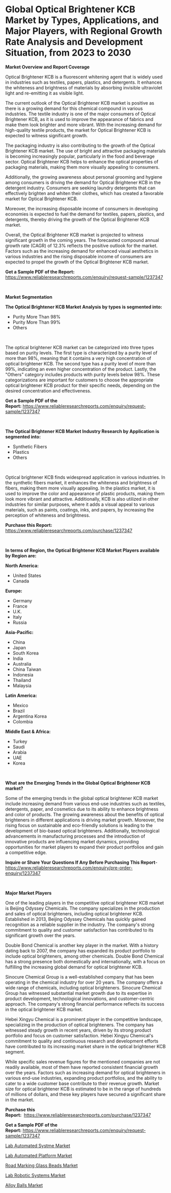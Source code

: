 <p><h1>Global Optical Brightener KCB Market by Types, Applications, and Major Players, with Regional Growth Rate Analysis and Development Situation, from 2023 to 2030</h1></p><p><strong>Market Overview and Report Coverage</strong></p>
<p><p>Optical Brightener KCB is a fluorescent whitening agent that is widely used in industries such as textiles, papers, plastics, and detergents. It enhances the whiteness and brightness of materials by absorbing invisible ultraviolet light and re-emitting it as visible light.</p><p>The current outlook of the Optical Brightener KCB market is positive as there is a growing demand for this chemical compound in various industries. The textile industry is one of the major consumers of Optical Brightener KCB, as it is used to improve the appearance of fabrics and make them look brighter and more vibrant. With the increasing demand for high-quality textile products, the market for Optical Brightener KCB is expected to witness significant growth.</p><p>The packaging industry is also contributing to the growth of the Optical Brightener KCB market. The use of bright and attractive packaging materials is becoming increasingly popular, particularly in the food and beverage sector. Optical Brightener KCB helps to enhance the optical properties of packaging materials, making them more visually appealing to consumers.</p><p>Additionally, the growing awareness about personal grooming and hygiene among consumers is driving the demand for Optical Brightener KCB in the detergent industry. Consumers are seeking laundry detergents that can effectively brighten and whiten their clothes, which has created a favorable market for Optical Brightener KCB.</p><p>Moreover, the increasing disposable income of consumers in developing economies is expected to fuel the demand for textiles, papers, plastics, and detergents, thereby driving the growth of the Optical Brightener KCB market.</p><p>Overall, the Optical Brightener KCB market is projected to witness significant growth in the coming years. The forecasted compound annual growth rate (CAGR) of 12.3% reflects the positive outlook for the market. Factors such as the increasing demand for enhanced visual aesthetics in various industries and the rising disposable income of consumers are expected to propel the growth of the Optical Brightener KCB market.</p></p>
<p><strong>Get a Sample PDF of the Report:</strong> <a href="https://www.reliableresearchreports.com/enquiry/request-sample/1237347">https://www.reliableresearchreports.com/enquiry/request-sample/1237347</a></p>
<p>&nbsp;</p>
<p><strong>Market Segmentation</strong></p>
<p><strong>The Optical Brightener KCB Market Analysis by types is segmented into:</strong></p>
<p><ul><li>Purity More Than 98%</li><li>Purity More Than 99%</li><li>Others</li></ul></p>
<p>&nbsp;</p>
<p><p>The optical brightener KCB market can be categorized into three types based on purity levels. The first type is characterized by a purity level of more than 98%, meaning that it contains a very high concentration of optical brightener KCB. The second type has a purity level of more than 99%, indicating an even higher concentration of the product. Lastly, the "Others" category includes products with purity levels below 98%. These categorizations are important for customers to choose the appropriate optical brightener KCB product for their specific needs, depending on the desired concentration and effectiveness.</p></p>
<p><strong>Get a Sample PDF of the Report:</strong>&nbsp;<a href="https://www.reliableresearchreports.com/enquiry/request-sample/1237347">https://www.reliableresearchreports.com/enquiry/request-sample/1237347</a></p>
<p>&nbsp;</p>
<p><strong>The Optical Brightener KCB Market Industry Research by Application is segmented into:</strong></p>
<p><ul><li>Synthetic Fibers</li><li>Plastics</li><li>Others</li></ul></p>
<p>&nbsp;</p>
<p><p>Optical brightener KCB finds widespread application in various industries. In the synthetic fibers market, it enhances the whiteness and brightness of fibers, making them more visually appealing. In the plastics market, it is used to improve the color and appearance of plastic products, making them look more vibrant and attractive. Additionally, KCB is also utilized in other industries for similar purposes, where it adds a visual appeal to various materials, such as paints, coatings, inks, and papers, by increasing the perception of whiteness and brightness.</p></p>
<p><strong>Purchase this Report:</strong>&nbsp; <a href="https://www.reliableresearchreports.com/purchase/1237347">https://www.reliableresearchreports.com/purchase/1237347</a></p>
<p>&nbsp;</p>
<p><strong>In terms of Region, the Optical Brightener KCB Market Players available by Region are:</strong></p>
<p>
    <p> <strong> North America: </strong>
        <ul>
            <li>United States</li>
            <li>Canada</li>
        </ul>
        </p> 
    <p> <strong> Europe: </strong>
        <ul>
            <li>Germany</li>
            <li>France</li>
            <li>U.K.</li>
            <li>Italy</li>
            <li>Russia</li>
        </ul>
        </p> 
    <p> <strong> Asia-Pacific: </strong>
        <ul>
            <li>China</li>
            <li>Japan</li>
            <li>South Korea</li>
            <li>India</li>
            <li>Australia</li>
            <li>China Taiwan</li>
            <li>Indonesia</li>
            <li>Thailand</li>
            <li>Malaysia</li>
        </ul>
        </p> 
    <p> <strong> Latin America: </strong>
        <ul>
            <li>Mexico</li>
            <li>Brazil</li>
            <li>Argentina Korea</li>
            <li>Colombia</li>
        </ul>
        </p> 
    <p> <strong> Middle East & Africa: </strong>
        <ul>
            <li>Turkey</li>
            <li>Saudi</li>
            <li>Arabia</li>
            <li>UAE</li>
            <li>Korea</li>
        </ul>
    </p>
    </p>
<p>&nbsp;</p>
<p><strong>What are the Emerging Trends in the Global Optical Brightener KCB market?</strong></p>
<p><p>Some of the emerging trends in the global optical brightener KCB market include increasing demand from various end-use industries such as textiles, detergents, paper, and cosmetics due to its ability to enhance brightness and color of products. The growing awareness about the benefits of optical brighteners in different applications is driving market growth. Moreover, the rising focus on sustainable and eco-friendly solutions is leading to the development of bio-based optical brighteners. Additionally, technological advancements in manufacturing processes and the introduction of innovative products are influencing market dynamics, providing opportunities for market players to expand their product portfolios and gain a competitive edge.</p></p>
<p><strong>Inquire or Share Your Questions If Any Before Purchasing This Report</strong>- <a href="https://www.reliableresearchreports.com/enquiry/pre-order-enquiry/1237347">https://www.reliableresearchreports.com/enquiry/pre-order-enquiry/1237347</a></p>
<p>&nbsp;</p>
<p><strong>Major Market Players</strong></p>
<p><p>One of the leading players in the competitive optical brightener KCB market is Beijing Odyssey Chemicals. The company specializes in the production and sales of optical brighteners, including optical brightener KCB. Established in 2013, Beijing Odyssey Chemicals has quickly gained recognition as a reliable supplier in the industry. The company's strong commitment to quality and customer satisfaction has contributed to its significant growth over the years.</p><p>Double Bond Chemical is another key player in the market. With a history dating back to 2007, the company has expanded its product portfolio to include optical brighteners, among other chemicals. Double Bond Chemical has a strong presence both domestically and internationally, with a focus on fulfilling the increasing global demand for optical brightener KCB.</p><p>Sinocure Chemical Group is a well-established company that has been operating in the chemical industry for over 20 years. The company offers a wide range of chemicals, including optical brighteners. Sinocure Chemical Group has witnessed substantial market growth due to its expertise in product development, technological innovations, and customer-centric approach. The company's strong financial performance reflects its success in the optical brightener KCB market.</p><p>Hebei Xingyu Chemical is a prominent player in the competitive landscape, specializing in the production of optical brighteners. The company has witnessed steady growth in recent years, driven by its strong product portfolio and focus on customer satisfaction. Hebei Xingyu Chemical's commitment to quality and continuous research and development efforts have contributed to its increasing market share in the optical brightener KCB segment.</p><p>While specific sales revenue figures for the mentioned companies are not readily available, most of them have reported consistent financial growth over the years. Factors such as increasing demand for optical brighteners in various end-use industries, expanding product portfolios, and the ability to cater to a wide customer base contribute to their revenue growth. Market size for optical brightener KCB is estimated to be in the range of hundreds of millions of dollars, and these key players have secured a significant share in the market.</p></p>
<p><strong>Purchase this Report:</strong>&nbsp;&nbsp;<a href="https://www.reliableresearchreports.com/purchase/1237347">https://www.reliableresearchreports.com/purchase/1237347</a></p>
<p></p>
<p><strong>Get a Sample PDF of the Report:</strong>&nbsp;<a href="https://www.reliableresearchreports.com/enquiry/request-sample/1237347">https://www.reliableresearchreports.com/enquiry/request-sample/1237347</a></p>
<p><p><a href="https://issuu.com/reportprime-2/docs/lab-automated-systme-market-size-2030.pptx">Lab Automated Systme Market</a></p><p><a href="https://issuu.com/reportprime-2/docs/lab-automated-platform-market-size-2030.pptx">Lab Automated Platform Market</a></p><p><a href="https://github.com/Chiragrp23/Market-Research-Report-List-2/blob/main/road-marking-glass-beads-market.md">Road Marking Glass Beads Market</a></p><p><a href="https://issuu.com/reportprime-2/docs/lab-robotic-systems-market-size-2030.pptx">Lab Robotic Systems Market</a></p><p><a href="https://github.com/Chiragrp22/Market-Research-Report-List-2/blob/main/alloy-balls-market.md">Alloy Balls Market</a></p></p>